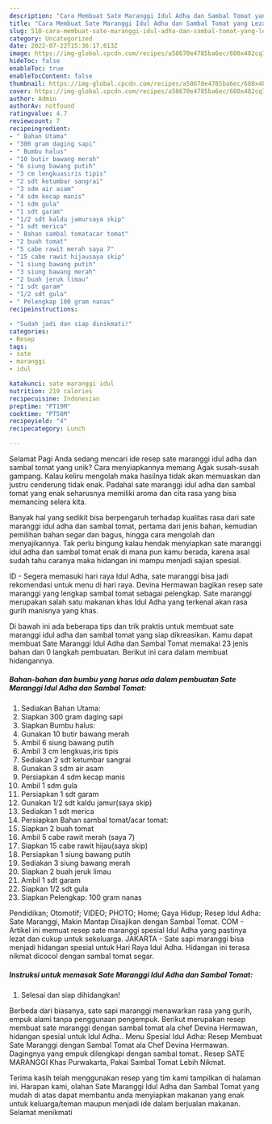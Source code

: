 ```yaml
---
description: "Cara Membuat Sate Maranggi Idul Adha dan Sambal Tomat yang Lezat Sekali, Sempurna"
title: "Cara Membuat Sate Maranggi Idul Adha dan Sambal Tomat yang Lezat Sekali, Sempurna"
slug: 510-cara-membuat-sate-maranggi-idul-adha-dan-sambal-tomat-yang-lezat-sekali-sempurna
category: Uncategorized
date: 2022-07-22T15:36:17.613Z
image: https://img-global.cpcdn.com/recipes/a58670e4785ba6ec/680x482cq70/sate-maranggi-idul-adha-dan-sambal-tomat-foto-resep-utama.jpg
hideToc: false
enableToc: true
enableTocContent: false
thumbnail: https://img-global.cpcdn.com/recipes/a58670e4785ba6ec/680x482cq70/sate-maranggi-idul-adha-dan-sambal-tomat-foto-resep-utama.jpg
cover: https://img-global.cpcdn.com/recipes/a58670e4785ba6ec/680x482cq70/sate-maranggi-idul-adha-dan-sambal-tomat-foto-resep-utama.jpg
author: Admin
authorAv: notfound
ratingvalue: 4.7
reviewcount: 7
recipeingredient:
- " Bahan Utama"
- "300 gram daging sapi"
- " Bumbu halus"
- "10 butir bawang merah"
- "6 siung bawang putih"
- "3 cm lengkuasiris tipis"
- "2 sdt ketumbar sangrai"
- "3 sdm air asam"
- "4 sdm kecap manis"
- "1 sdm gula"
- "1 sdt garam"
- "1/2 sdt kaldu jamursaya skip"
- "1 sdt merica"
- " Bahan sambal tomatacar tomat"
- "2 buah tomat"
- "5 cabe rawit merah saya 7"
- "15 cabe rawit hijausaya skip"
- "1 siung bawang putih"
- "3 siung bawang merah"
- "2 buah jeruk limau"
- "1 sdt garam"
- "1/2 sdt gula"
- " Pelengkap 100 gram nanas"
recipeinstructions:

- "Sudah jadi dan siap dinikmati!"
categories:
- Resep
tags:
- sate
- maranggi
- idul

katakunci: sate maranggi idul 
nutrition: 219 calories
recipecuisine: Indonesian
preptime: "PT19M"
cooktime: "PT58M"
recipeyield: "4"
recipecategory: Lunch

---
```



Selamat Pagi Anda sedang mencari ide resep sate maranggi idul adha dan sambal tomat yang unik? Cara menyiapkannya memang Agak susah-susah gampang. Kalau keliru mengolah maka hasilnya tidak akan memuaskan dan justru cenderung tidak enak. Padahal sate maranggi idul adha dan sambal tomat yang enak seharusnya memiliki aroma dan cita rasa yang bisa memancing selera kita.


Banyak hal yang sedikit bisa berpengaruh terhadap kualitas rasa dari sate maranggi idul adha dan sambal tomat, pertama dari jenis bahan, kemudian pemilihan bahan segar dan bagus, hingga cara mengolah dan menyajikannya. Tak perlu bingung kalau hendak menyiapkan sate maranggi idul adha dan sambal tomat enak di mana pun kamu berada, karena asal sudah tahu caranya maka hidangan ini mampu menjadi sajian spesial.

ID - Segera memasuki hari raya Idul Adha, sate maranggi bisa jadi rekomendasi untuk menu di hari raya. Devina Hermawan bagikan resep sate maranggi yang lengkap sambal tomat sebagai pelengkap. Sate maranggi merupakan salah satu makanan khas Idul Adha yang terkenal akan rasa gurih manisnya yang khas.


Di bawah ini ada beberapa tips dan trik praktis untuk membuat sate maranggi idul adha dan sambal tomat yang siap dikreasikan. Kamu dapat membuat Sate Maranggi Idul Adha dan Sambal Tomat memakai 23 jenis bahan dan 0 langkah pembuatan. Berikut ini cara dalam membuat hidangannya.

<!--inarticleads1-->

##### Bahan-bahan dan bumbu yang harus ada dalam pembuatan Sate Maranggi Idul Adha dan Sambal Tomat:

1. Sediakan  Bahan Utama:
1. Siapkan 300 gram daging sapi
1. Siapkan  Bumbu halus:
1. Gunakan 10 butir bawang merah
1. Ambil 6 siung bawang putih
1. Ambil 3 cm lengkuas,iris tipis
1. Sediakan 2 sdt ketumbar sangrai
1. Gunakan 3 sdm air asam
1. Persiapkan 4 sdm kecap manis
1. Ambil 1 sdm gula
1. Persiapkan 1 sdt garam
1. Gunakan 1/2 sdt kaldu jamur(saya skip)
1. Sediakan 1 sdt merica
1. Persiapkan  Bahan sambal tomat/acar tomat:
1. Siapkan 2 buah tomat
1. Ambil 5 cabe rawit merah (saya 7)
1. Siapkan 15 cabe rawit hijau(saya skip)
1. Persiapkan 1 siung bawang putih
1. Sediakan 3 siung bawang merah
1. Siapkan 2 buah jeruk limau
1. Ambil 1 sdt garam
1. Siapkan 1/2 sdt gula
1. Siapkan  Pelengkap: 100 gram nanas


Pendidikan; Otomotif; VIDEO; PHOTO; Home; Gaya Hidup; Resep Idul Adha: Sate Maranggi, Makin Mantap Disajikan dengan Sambal Tomat. COM - Artikel ini memuat resep sate maranggi spesial Idul Adha yang pastinya lezat dan cukup untuk sekeluarga. JAKARTA - Sate sapi maranggi bisa menjadi hidangan spesial untuk Hari Raya Idul Adha. Hidangan ini terasa nikmat dicocol dengan sambal tomat segar. 

<!--inarticleads2-->

##### Instruksi untuk memasak Sate Maranggi Idul Adha dan Sambal Tomat:


1. Selesai dan siap dihidangkan!

Berbeda dari biasanya, sate sapi maranggi menawarkan rasa yang gurih, empuk alami tanpa penggunaan pengempuk. Berikut merupakan resep membuat sate maranggi dengan sambal tomat ala chef Devina Hermawan, hidangan spesial untuk Idul Adha.. Menu Spesial Idul Adha: Resep Membuat Sate Maranggi dengan Sambal Tomat ala Chef Devina Hermawan. Dagingnya yang empuk dilengkapi dengan sambal tomat.. Resep SATE MARANGGI Khas Purwakarta, Pakai Sambal Tomat Lebih Nikmat. 

Terima kasih telah menggunakan resep yang tim kami tampilkan di halaman ini. Harapan kami, olahan Sate Maranggi Idul Adha dan Sambal Tomat yang mudah di atas dapat membantu anda menyiapkan makanan yang enak untuk keluarga/teman maupun menjadi ide dalam berjualan makanan. Selamat menikmati
